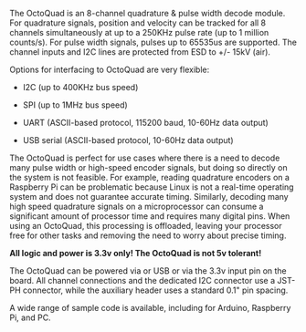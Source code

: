 The OctoQuad is an 8-channel quadrature & pulse width decode module. For quadrature signals, position and velocity can be tracked for all 8 channels simultaneously at up to a 250KHz pulse rate (up to 1 million counts/s). For pulse width signals, pulses up to 65535us are supported. The channel inputs and I2C lines are protected from ESD to +/- 15kV (air).

Options for interfacing to OctoQuad are very flexible:

 - I2C (up to 400KHz bus speed)

 - SPI (up to 1MHz bus speed)

 - UART (ASCII-based protocol, 115200 baud, 10-60Hz data output)

 - USB serial (ASCII-based protocol, 10-60Hz data output)

The OctoQuad is perfect for use cases where there is a need to decode many pulse width or high-speed encoder signals, but doing so directly on the system is not feasible. For example, reading quadrature encoders on a Raspberry Pi can be problematic because Linux is not a real-time operating system and does not guarantee accurate timing. Similarly, decoding many high speed quadrature signals on a microprocessor can consume a significant amount of processor time and requires many digital pins. When using an OctoQuad, this processing is offloaded, leaving your processor free for other tasks and removing the need to worry about precise timing.

**All logic and power is 3.3v only! The OctoQuad is not 5v tolerant!**

The OctoQuad can be powered via or USB or via the 3.3v input pin on the board. All channel connections and the dedicated I2C connector use a JST-PH connector, while the auxiliary header uses a standard 0.1" pin spacing.

A wide range of sample code is available, including for Arduino, Raspberry Pi, and PC.
